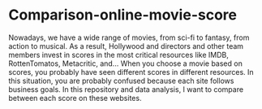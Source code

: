 # Comparison-online-movie-score
Nowadays, we have a wide range of movies, from sci-fi to fantasy, from action to musical. As a result, Hollywood and directors and other team members invest in scores in the most critical resources like IMDB, RottenTomatos, Metacritic, and...
When you choose a movie based on scores, you probably have seen different scores in different resources.
In this situation, you are probably confused because each site follows business goals.
In this repository and data analysis, I want to compare between each score on these websites.
